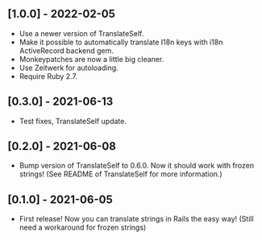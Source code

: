 ## [1.0.0] - 2022-02-05
- Use a newer version of TranslateSelf. 
- Make it possible to automatically translate I18n keys with i18n ActiveRecord backend gem. 
- Monkeypatches are now a little big cleaner. 
- Use Zeitwerk for autoloading.
- Require Ruby 2.7.

## [0.3.0] - 2021-06-13

- Test fixes, TranslateSelf update. 

## [0.2.0] - 2021-06-08

- Bump version of TranslateSelf to 0.6.0. Now it should work with frozen strings! (See README of TranslateSelf for more information.)

## [0.1.0] - 2021-06-05

- First release! Now you can translate strings in Rails the easy way! (Still need a workaround for frozen strings)